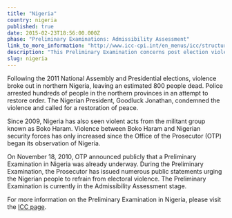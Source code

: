 ```yaml
---
title: "Nigeria"
country: nigeria
published: true
date: 2015-02-23T18:56:00.000Z
phase: "Preliminary Examinations: Admissibility Assessment"
link_to_more_information: "http://www.icc-cpi.int/en_menus/icc/structure%20of%20the%20court/office%20of%20the%20prosecutor/comm%20and%20ref/pe-ongoing/nigeria/Pages/nigeria.aspx"
description: "This Preliminary Examination concerns post election violence as well as the terrorist acts of the militant group known as Boko Haram. The Preliminary Examination is currently in the Admissibility Assessment stage."
slug: nigeria
---
```


Following the 2011 National Assembly and Presidential elections, violence broke out in northern Nigeria, leaving an estimated 800 people dead. Police arrested hundreds of people in the northern provinces in an attempt to restore order. The Nigerian President, Goodluck Jonathan, condemned the violence and called for a restoration of peace.

Since 2009, Nigeria has also seen violent acts from the militant group known as Boko Haram. Violence between Boko Haram and Nigerian security forces has only increased since the Office of the Prosecutor (OTP) began its observation of Nigeria.

On November 18, 2010, OTP announced publicly that a Preliminary Examination in Nigeria was already underway. During the Preliminary Examination, the Prosecutor has issued numerous public statements urging the Nigerian people to refrain from electoral violence. The Preliminary Examination is currently in the Admissibility Assessment stage.

For more information on the Preliminary Examination in Nigeria, please visit the [ICC page](http://www.icc-cpi.int/en_menus/icc/structure%20of%20the%20court/office%20of%20the%20prosecutor/comm%20and%20ref/pe-ongoing/nigeria/Pages/nigeria.aspx).

